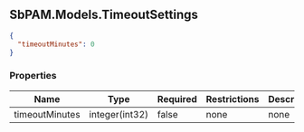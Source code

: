 
<h2 id="tocS_SbPAM.Models.TimeoutSettings">SbPAM.Models.TimeoutSettings</h2>

<a id="schemasbpam.models.timeoutsettings"></a>
<a id="schema_SbPAM.Models.TimeoutSettings"></a>
<a id="tocSsbpam.models.timeoutsettings"></a>
<a id="tocssbpam.models.timeoutsettings"></a>

```json
{
  "timeoutMinutes": 0
}

```

### Properties

|Name|Type|Required|Restrictions|Description|
|---|---|---|---|---|
|timeoutMinutes|integer(int32)|false|none|none|


